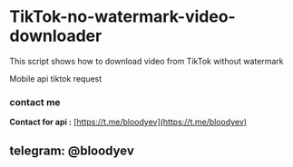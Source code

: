 # TikTok-no-watermark-video-downloader
This script shows how to download video from TikTok without watermark

Mobile api tiktok request
### contact me
**Contact for api :** [https://t.me/bloodyev](https://t.me/bloodyev)
## telegram: @bloodyev
